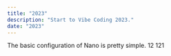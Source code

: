 ```yaml
---
title: "2023"
description: "Start to Vibe Coding 2023."
date: "2023"
---
```


The basic configuration of Nano is pretty simple.
12
121
